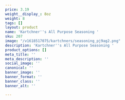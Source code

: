 ```yaml
---
price: 3.19
weight__display_: 8oz
weight: 8
tags: []
layout: product
name: 'Kartchner''s All Purpose Seasoning '
sku: 207
image: "/v1618517075/kartchners/seasoning_pj9ag2.png"
description: 'Kartchner''s All Purpose Seasoning '
product_options: []
meta_title: ''
meta_description: ''
social_image: ''
canonical: ''
banner_image: ''
banner_format: ''
banner_class: ''
banner_alt: ''

---
```

